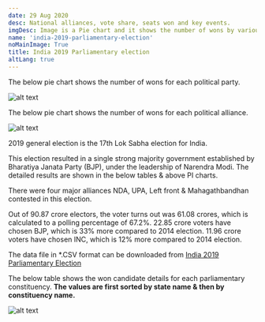 ```yaml
---
date: 29 Aug 2020
desc: National alliances, vote share, seats won and key events.
imgDesc: Image is a Pie chart and it shows the number of wons by various alliances in the state.
name: 'india-2019-parliamentary-election'
noMainImage: True
title: India 2019 Parliamentary election
altLang: true
---
```


The below pie chart shows the number of wons for each political party.  

<img src="/politics/india-2019-parliamentary-election/india-2019-election-1.png" alt="alt text" class="blogs_image">

The below pie chart shows the number of wons for each political alliance.  

<img src="/politics/india-2019-parliamentary-election/india-2019-election-2.png" alt="alt text" class="blogs_image">

2019 general election is the 17th Lok Sabha election for India.

This election resulted in a single strong majority government established by Bharatiya Janata Party (BJP), under the leadership of Narendra Modi. The detailed results are shown in the below tables & above PI charts.

There were four major alliances NDA, UPA, Left front & Mahagathbandhan contested in this election.

Out of 90.87 crore electors, the voter turns out was 61.08 crores, which is calculated to a polling percentage of 67.2%.
22.85 crore voters have chosen BJP, which is 33% more compared to 2014 election.
11.96 crore voters have chosen INC, which is 12% more compared to 2014 election.

The data file in \*.CSV format can be downloaded from [India 2019 Parliamentary Election](http://thedatatalks.in/datas/politics/india-2001-parliamentary-election.csv)

The below table shows the won candidate details for each parliamentary constituency.
**The values are first sorted by state name & then by constituency name.**

<img src="/politics/india-2019-parliamentary-election/india-2019-election-3.png" alt="alt text" class="blogs_image">


<style>

</style>